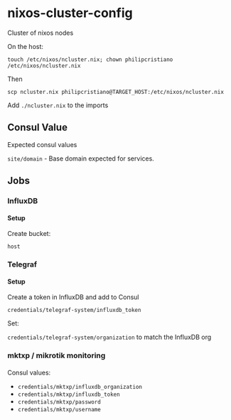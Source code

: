 # nixos-cluster-config
Cluster of nixos nodes

On the host:

`touch /etc/nixos/ncluster.nix; chown philipcristiano /etc/nixos/ncluster.nix`

Then

`scp ncluster.nix philipcristiano@TARGET_HOST:/etc/nixos/ncluster.nix`

Add `./ncluster.nix` to the imports

## Consul Value

Expected consul values

`site/domain` - Base domain expected for services.


## Jobs


### InfluxDB

#### Setup

Create bucket:

`host`

###  Telegraf

#### Setup
Create a token in InfluxDB and add to Consul

`credentials/telegraf-system/influxdb_token`

Set:

`credentials/telegraf-system/organization` to match the InfluxDB org

### mktxp / mikrotik monitoring

####

Consul values:

* `credentials/mktxp/influxdb_organization`
* `credentials/mktxp/influxdb_token`
* `credentials/mktxp/password`
* `credentials/mktxp/username`
